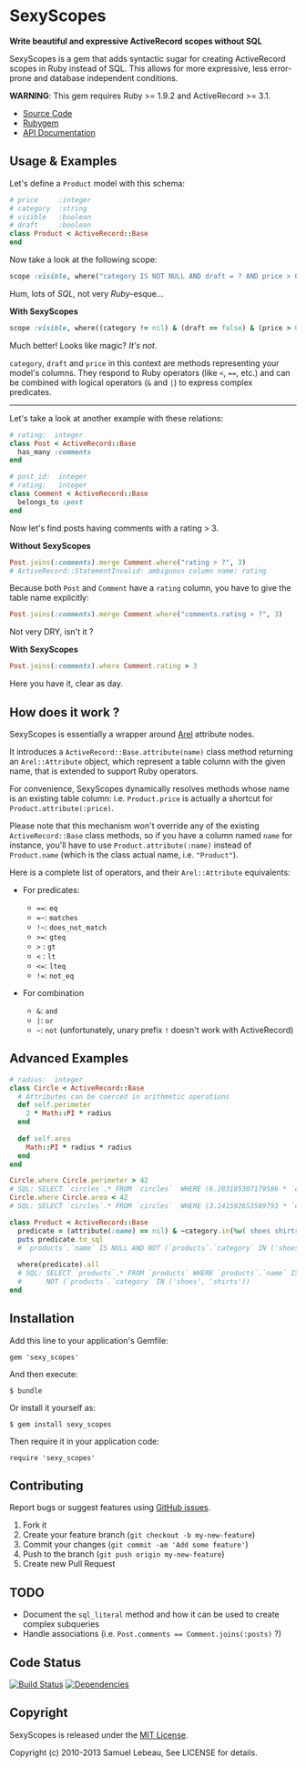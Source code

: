SexyScopes
==========

**Write beautiful and expressive ActiveRecord scopes without SQL**

SexyScopes is a gem that adds syntactic sugar for creating ActiveRecord scopes
in Ruby instead of SQL.
This allows for more expressive, less error-prone and database independent conditions.

**WARNING**: This gem requires Ruby >= 1.9.2 and ActiveRecord >= 3.1.

* [Source Code](https://github.com/samleb/sexy_scopes)
* [Rubygem](http://rubygems.org/gems/sexy_scopes)
* [API Documentation](http://rubydoc.info/gems/sexy_scopes)

Usage & Examples
----------------

Let's define a `Product` model with this schema:

```ruby
# price     :integer
# category  :string
# visible   :boolean
# draft     :boolean
class Product < ActiveRecord::Base
end
```

Now take a look at the following scope:

```ruby
scope :visible, where("category IS NOT NULL AND draft = ? AND price > 0", false)
```

Hum, lots of *SQL*, not very *Ruby*-esque...

**With SexyScopes**

```ruby
scope :visible, where((category != nil) & (draft == false) & (price > 0))
```

Much better! Looks like magic? *It's not*.

`category`, `draft` and `price` in this context are methods representing your model's columns.
They respond to Ruby operators (like `<`, `==`, etc.) and can be combined
with logical operators (`&` and `|`) to express complex predicates.

--------------------------

Let's take a look at another example with these relations:

```ruby
# rating:  integer
class Post < ActiveRecord::Base
  has_many :comments
end

# post_id:  integer
# rating:   integer
class Comment < ActiveRecord::Base
  belongs_to :post
end
```

Now let's find posts having comments with a rating > 3.

**Without SexyScopes**

```ruby
Post.joins(:comments).merge Comment.where("rating > ?", 3)
# ActiveRecord::StatementInvalid: ambiguous column name: rating
```

Because both `Post` and `Comment` have a `rating` column, you have to give the table name explicitly:

```ruby
Post.joins(:comments).merge Comment.where("comments.rating > ?", 3)
```

Not very DRY, isn't it ?

**With SexyScopes**

```ruby
Post.joins(:comments).where Comment.rating > 3
```

Here you have it, clear as day.

How does it work ?
------------------

SexyScopes is essentially a wrapper around [Arel](https://github.com/rails/arel#readme) attribute nodes.

It introduces a `ActiveRecord::Base.attribute(name)` class method returning an `Arel::Attribute` object, which
represent a table column with the given name, that is extended to support Ruby operators.

For convenience, SexyScopes dynamically resolves methods whose name is an existing table column: i.e.
`Product.price` is actually a shortcut for `Product.attribute(:price)`.

Please note that this mechanism won't override any of the existing `ActiveRecord::Base` class methods,
so if you have a column named `name` for instance, you'll have to use `Product.attribute(:name)` instead of
`Product.name` (which is the class actual name, i.e. `"Product"`).

Here is a complete list of operators, and their `Arel::Attribute` equivalents:

* For predicates:
  - `==`: `eq`
  - `=~`: `matches`
  - `!~`: `does_not_match`
  - `>=`: `gteq`
  - `>` : `gt`
  - `<` : `lt`
  - `<=`: `lteq`
  - `!=`: `not_eq`

* For combination
  - `&`: `and`
  - `|`: `or`
  - `~`: `not` (unfortunately, unary prefix `!` doesn't work with ActiveRecord)

Advanced Examples
-----------------

```ruby
# radius:  integer
class Circle < ActiveRecord::Base
  # Attributes can be coerced in arithmetic operations
  def self.perimeter
    2 * Math::PI * radius
  end
  
  def self.area
    Math::PI * radius * radius
  end
end

Circle.where Circle.perimeter > 42
# SQL: SELECT `circles`.* FROM `circles`  WHERE (6.283185307179586 * `circles`.`radius` > 42)
Circle.where Circle.area < 42
# SQL: SELECT `circles`.* FROM `circles`  WHERE (3.141592653589793 * `circles`.`radius` * `circles`.`radius` < 42)

class Product < ActiveRecord::Base
  predicate = (attribute(:name) == nil) & ~category.in(%w( shoes shirts ))
  puts predicate.to_sql
  # `products`.`name` IS NULL AND NOT (`products`.`category` IN ('shoes', 'shirts'))
  
  where(predicate).all
  # SQL: SELECT `products`.* FROM `products` WHERE `products`.`name` IS NULL AND 
  #      NOT (`products`.`category` IN ('shoes', 'shirts'))
end
```

Installation
------------

Add this line to your application's Gemfile:

    gem 'sexy_scopes'

And then execute:

    $ bundle

Or install it yourself as:

    $ gem install sexy_scopes

Then require it in your application code:

    require 'sexy_scopes'

Contributing
------------

Report bugs or suggest features using [GitHub issues](https://github.com/samleb/sexy_scopes).

1. Fork it
2. Create your feature branch (`git checkout -b my-new-feature`)
3. Commit your changes (`git commit -am 'Add some feature'`)
4. Push to the branch (`git push origin my-new-feature`)
5. Create new Pull Request

TODO
----

- Document the `sql_literal` method and how it can be used to create complex subqueries
- Handle associations (i.e. `Post.comments == Comment.joins(:posts)` ?)

Code Status
-----------

[![Build Status](https://api.travis-ci.org/samleb/sexy_scopes.png)](https://travis-ci.org/samleb/sexy_scopes)
[![Dependencies](https://gemnasium.com/samleb/sexy_scopes.png?travis)](https://gemnasium.com/samleb/sexy_scopes)

Copyright
---------

SexyScopes is released under the [MIT License](http://www.opensource.org/licenses/MIT).

Copyright (c) 2010-2013 Samuel Lebeau, See LICENSE for details.
